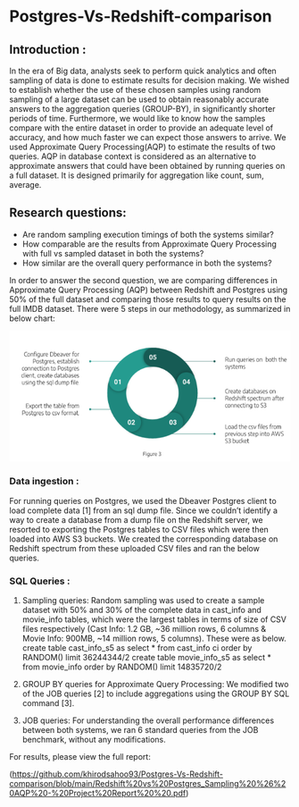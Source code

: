 # Postgres-Vs-Redshift-comparison

## Introduction :

In the era of Big data, analysts seek to perform quick analytics and often sampling of data is done to estimate results for decision making. We wished to establish whether the use of these chosen samples using random sampling of a large dataset can be used to obtain reasonably accurate answers to the aggregation queries (GROUP-BY), in significantly shorter periods of time. Furthermore, we would like to know how the samples compare with the entire dataset in order to provide an adequate level of accuracy, and how much faster we can expect those answers to arrive.  We used Approximate Query Processing(AQP) to estimate the results of two queries. AQP in database context is considered as an alternative to approximate answers that could have been obtained by running queries on a full dataset. It is designed primarily for aggregation like count, sum, average.


## Research questions:

- Are random sampling execution timings of both the systems similar?
- How comparable are the results from Approximate Query Processing with full vs sampled dataset in both the systems?
- How similar are the overall query performance in both the systems?

In order to answer the second question, we are comparing differences in Approximate Query Processing (AQP) between Redshift and Postgres using 50% of the full dataset and comparing those results to query results on the full IMDB dataset. There were 5 steps in our methodology, as summarized in below chart:

![1](https://github.com/khirodsahoo93/Postgres-Vs-Redshift-comparison/blob/main/516%20project.png)

### Data ingestion :

For running queries on Postgres, we used the Dbeaver Postgres client to load complete data [1] from an sql dump file. Since we couldn’t identify a way to create a database from a dump file on the Redshift server, we resorted to exporting the Postgres tables to CSV files which were then loaded into AWS S3 buckets. We created the corresponding database on Redshift spectrum from these uploaded CSV files and ran the below queries. 

### SQL Queries :

1. Sampling queries: 
Random sampling was used to create a sample dataset with 50% and 30% of the complete data in cast_info and movie_info tables, which were the largest tables in terms of size of CSV files respectively (Cast Info: 1.2 GB, ~36 million rows, 6 columns & Movie Info: 900MB, ~14 million rows, 5 columns). These were as below.
create table cast_info_s5 as select * from cast_info ci order by RANDOM() limit 36244344/2
create table movie_info_s5 as select * from movie_info order by RANDOM() limit 14835720/2

2. GROUP BY queries for Approximate Query Processing:
We modified two of the JOB queries [2] to include aggregations using the GROUP BY SQL command [3]. 

3. JOB queries: For understanding the overall performance differences between both systems, we ran 6 standard queries from the JOB benchmark, without any modifications.


For results, please view the full report:

(https://github.com/khirodsahoo93/Postgres-Vs-Redshift-comparison/blob/main/Redshift%20vs%20Postgres_Sampling%20%26%20AQP%20-%20Project%20Report%20%20.pdf)


